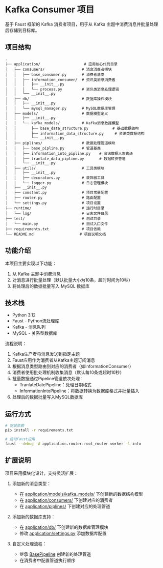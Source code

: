 # Kafka Consumer 项目

基于 Faust 框架的 Kafka 消费者项目，用于从 Kafka 主题中消费消息并批量处理后存储到目标库。

## 项目结构

```
.
├── application/                    # 应用核心代码目录
│   ├── consumers/                 # 消息消费者模块
│   │   ├── base_consumer.py       # 消费者基类
│   │   ├── information_consumer/  # 资讯类消息消费者
│   │   │   ├── __init__.py
│   │   │   └── process.py         # 资讯类消息处理逻辑
│   │   └── __init__.py
│   ├── db/                        # 数据库操作模块
│   │   ├── __init__.py
│   │   └── mysql_manager.py       # MySQL数据库管理
│   ├── models/                    # 数据模型定义
│   │   ├── __init__.py
│   │   └── kafka_models/          # Kafka消息数据模型
│   │       ├── base_data_structure.py           # 基础数据结构
│   │       ├── information_data_structure.py     # 资讯类数据结构
│   │       └── __init__.py
│   ├── piplines/                  # 数据处理管道模块
│   │   ├── base_pipline.py        # 管道基类
│   │   ├── information_into_pipline.py    # 资讯数据入库管道
│   │   ├── tranlate_data_pipline.py       # 数据转换管道
│   │   └── __init__.py
│   ├── utils/                     # 工具类模块
│   │   ├── __init__.py
│   │   ├── decorators.py          # 装饰器工具
│   │   └── logger.py              # 日志管理模块
│   ├── __init__.py
│   ├── constant.py                # 项目常量配置
│   ├── router.py                  # 路由配置
│   └── settings.py                # 项目设置
├── runtime/                       # 运行时目录
│   └── log/                       # 日志文件目录
├── test/                          # 测试目录
│   └── main.py                    # 测试入口文件
├── requirements.txt               # 项目依赖
└── README.md                     # 项目说明文档
```

## 功能介绍

本项目主要实现以下功能：

1. 从 Kafka 主题中消费消息
2. 对消息进行批量处理（默认批量大小为10条，超时时间为10秒）
3. 将处理后的数据批量写入 MySQL 数据库

## 技术栈

- Python 3.12
- Faust - Python流处理库
- Kafka - 消息队列
- MySQL - 关系型数据库

流程说明：

1. Kafka生产者将消息发送到指定主题
2. Faust应用作为消费者从Kafka主题订阅消息
3. 根据消息类型路由到对应的消费者（如InformationConsumer）
4. 消费者使用批处理机制收集消息（默认每10条或超时10秒）
5. 批量数据通过Pipeline管道依次处理：
   - TranlateDatePipeline：处理日期格式
   - InformationIntoPipeline：将数据转换为数据库格式并批量插入
6. 处理后的数据批量写入MySQL数据库

## 运行方式

```bash
# 安装依赖
pip install -r requirements.txt

# 启动Faust应用
faust --debug -A application.router:root_router worker -l info
```

## 扩展说明

项目采用模块化设计，支持灵活扩展：

1. 添加新的消息类型：
   - 在 [application/models/kafka_models/](file:///D:/company_project/kafka_comsumer/kafka_comsumer/application/models/kafka_models) 下创建新的数据结构模型
   - 在 [application/consumers/](file:///D:/company_project/kafka_comsumer/kafka_comsumer/application/consumers/) 下创建对应的消费者
   - 在 [application/piplines/](file:///D:/company_project/kafka_comsumer/kafka_comsumer/application/piplines/) 下创建对应的处理管道

2. 添加新的数据库支持：
   - 在 [application/db/](file:///D:/company_project/kafka_comsumer/kafka_comsumer/application/db/) 下创建新的数据库管理模块
   - 修改 [application/settings.py](file:///D:/company_project/kafka_comsumer/kakfa_comsumer/application/settings.py) 添加数据库配置

3. 自定义处理流程：
   - 继承 [BasePipeline](file:///D:/company_project/kafka_comsumer/kafka_comsumer/application/piplines/base_pipline.py) 创建新的处理管道
   - 在消费者中配置管道执行顺序
```
